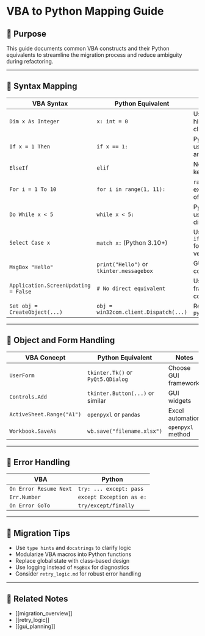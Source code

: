 ﻿# VBA to Python Mapping Guide

## 🎯 Purpose
This guide documents common VBA constructs and their Python equivalents to streamline the migration process and reduce ambiguity during refactoring.

---

## 🔄 Syntax Mapping

| VBA Syntax                  | Python Equivalent                    | Notes |
|----------------------------|--------------------------------------|-------|
| `Dim x As Integer`         | `x: int = 0`                         | Use type hints for clarity |
| `If x = 1 Then`            | `if x == 1:`                         | Python uses `==` and `:` |
| `ElseIf`                   | `elif`                               | No `Then` keyword |
| `For i = 1 To 10`          | `for i in range(1, 11):`             | `range` is exclusive of end |
| `Do While x < 5`           | `while x < 5:`                       | Python uses `while` directly |
| `Select Case x`            | `match x:` (Python 3.10+)            | Use `if/elif` for older versions |
| `MsgBox "Hello"`           | `print("Hello")` or `tkinter.messagebox` | GUI vs console |
| `Application.ScreenUpdating = False` | `# No direct equivalent` | Use GUI framework controls |
| `Set obj = CreateObject(...)` | `obj = win32com.client.Dispatch(...)` | Requires `pywin32` |

---

## 🧩 Object and Form Handling

| VBA Concept                | Python Equivalent                    | Notes |
|---------------------------|--------------------------------------|-------|
| `UserForm`                | `tkinter.Tk()` or `PyQt5.QDialog`    | Choose GUI framework |
| `Controls.Add`            | `tkinter.Button(...)` or similar     | GUI widgets |
| `ActiveSheet.Range("A1")`| `openpyxl` or `pandas`                | Excel automation |
| `Workbook.SaveAs`         | `wb.save("filename.xlsx")`           | `openpyxl` method |

---

## 🧪 Error Handling

| VBA                      | Python                                |
|--------------------------|----------------------------------------|
| `On Error Resume Next`   | `try: ... except: pass`                |
| `Err.Number`             | `except Exception as e:`              |
| `On Error GoTo`          | `try/except/finally`                  |

---

## 🔮 Migration Tips

- Use `type hints` and `docstrings` to clarify logic
- Modularize VBA macros into Python functions
- Replace global state with class-based design
- Use logging instead of `MsgBox` for diagnostics
- Consider `retry_logic.md` for robust error handling

---

## 🔗 Related Notes
- [[migration_overview]]
- [[retry_logic]]
- [[gui_planning]]
